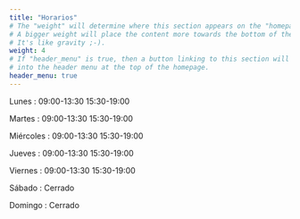 ```yaml
---
title: "Horarios"
# The "weight" will determine where this section appears on the "homepage".
# A bigger weight will place the content more towards the bottom of the page.
# It's like gravity ;-).
weight: 4
# If "header_menu" is true, then a button linking to this section will be placed
# into the header menu at the top of the homepage.
header_menu: true
---
```


Lunes : 09:00-13:30 15:30-19:00

Martes : 09:00-13:30 15:30-19:00

Miércoles : 09:00-13:30 15:30-19:00

Jueves : 09:00-13:30 15:30-19:00

Viernes : 09:00-13:30 15:30-19:00

Sábado : Cerrado

Domingo : Cerrado
